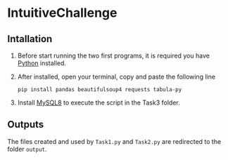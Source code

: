 # IntuitiveChallenge

## Intallation
1. Before start running the two first programs, it is required you have [Python](https://www.python.org/downloads/) installed.
2. After installed, open your terminal, copy and paste the following line

    `pip install pandas beautifulsoup4 requests tabula-py`          
3. Install [MySQL8](https://dev.mysql.com/downloads/mysql/) to execute the script in the Task3 folder.

## Outputs
The files created and used by `Task1.py` and `Task2.py` are redirected to the folder `output`.